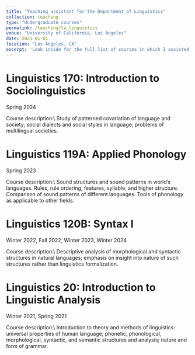 ```yaml
---
title: "Teaching assistant for the Department of Linguistics"
collection: teaching
type: "Undergraduate courses"
permalink: /teaching/ta_linguistics
venue: "University of California, Los Angeles"
date: 2021-01-01
location: "Los Angeles, CA"
excerpt: 'Look inside for the full list of courses in which I assisted.'
---
```


Linguistics 170: Introduction to Sociolinguistics
======
Spring 2024

Course description:\\
Study of patterned covariation of language and society; social dialects and social styles in language; problems of multilingual societies.

Linguistics 119A:  Applied Phonology
======
Spring 2023

Course description:\\
Sound structures and sound patterns in world’s languages. Rules, rule ordering, features, syllable, and higher structure. Comparison of sound patterns of different languages. Tools of phonology as applicable to other fields.

Linguistics 120B: Syntax I
======
Winter 2022, Fall 2022, Winter 2023, Winter 2024

Course description:\\
Descriptive analysis of morphological and syntactic structures in natural languages; emphasis on insight into nature of such structures rather than linguistics formalization.

Linguistics 20: Introduction to Linguistic Analysis
======
Winter 2021, Spring 2021

Course description:\\
Introduction to theory and methods of linguistics: universal properties of human language; phonetic, phonological, morphological, syntactic, and semantic structures and analysis; nature and form of grammar.